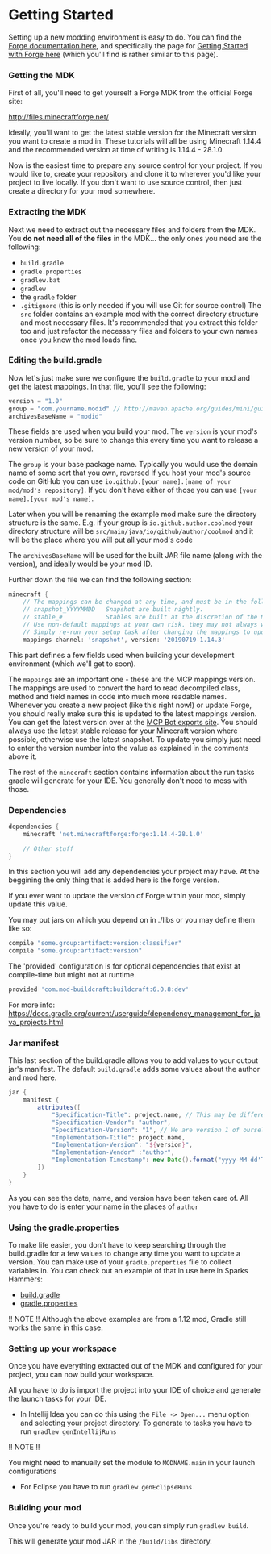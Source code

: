 # Getting Started

Setting up a new modding environment is easy to do. You can find the
[Forge documentation here](https://mcforge.readthedocs.io/en/latest/), and specifically the page for
[Getting Started with Forge here](https://mcforge.readthedocs.io/en/latest/gettingstarted/)
(which you'll find is rather similar to this page).

### Getting the MDK

First of all, you'll need to get yourself a Forge MDK from the official Forge site:

http://files.minecraftforge.net/

Ideally, you'll want to get the latest stable version for the Minecraft version you want to create a mod in. These
tutorials will all be using Minecraft 1.14.4 and the recommended version at time of writing is 1.14.4 - 28.1.0.

Now is the easiest time to prepare any source control for your project. If you would like to, create your repository
and clone it to wherever you'd like your project to live locally. If you don't want to use source control, then just
create a directory for your mod somewhere.

### Extracting the MDK

Next we need to extract out the necessary files and folders from the MDK. You **do not need all of the files** in the
MDK... the only ones you need are the following:
* `build.gradle`
* `gradle.properties`
* `gradlew.bat`
* `gradlew`
* the `gradle` folder
* `.gitignore` (this is only needed if you will use Git for source control)
The `src` folder contains an example mod with the correct directory structure and most necessary files. It's recommended
that you extract this folder too and just refactor the necessary files and folders to your own names once you know the
mod loads fine.

### Editing the build.gradle

Now let's just make sure we configure the `build.gradle` to your mod and get the latest mappings. In that file, you'll
see the following:
```groovy
version = "1.0"
group = "com.yourname.modid" // http://maven.apache.org/guides/mini/guide-naming-conventions.html
archivesBaseName = "modid"
```
These fields are used when you build your mod. The `version` is your mod's version number, so be sure to change this
every time you want to release a new version of your mod.

The `group` is your base package name. Typically you would use the domain name of some sort that you own, reversed
If you host your mod's source code on GitHub you can use `io.github.[your name].[name of your mod/mod's repository]`.
If you don't have either of those you can use `[your name].[your mod's name]`.

Later when you will be renaming the example mod make sure the directory structure is the same.
E.g. if your group is `io.github.author.coolmod` your directory structure will be
`src/main/java/io/github/author/coolmod` and it will be the place where you will put all your mod's code

The `archivesBaseName` will be used for the built JAR file name (along with the version), and ideally would be your mod
ID.

Further down the file we can find the following section:
```groovy
minecraft {
    // The mappings can be changed at any time, and must be in the following format.
    // snapshot_YYYYMMDD   Snapshot are built nightly.
    // stable_#            Stables are built at the discretion of the MCP team.
    // Use non-default mappings at your own risk. they may not always work.
    // Simply re-run your setup task after changing the mappings to update your workspace.
    mappings channel: 'snapshot', version: '20190719-1.14.3'
```
This part defines a few fields used when building your development environment (which we'll get to soon). 

The `mappings` are an important one - these are the MCP mappings version. The mappings are used to convert the hard to
read decompiled class, method and field names in code into much more readable names. Whenever you create a new project
(like this right now!) or update Forge, you should really make sure this is updated to the latest mappings version.
You can get the latest version over at the [MCP Bot exports site](http://export.mcpbot.bspk.rs/). You should always use
the latest stable release for your Minecraft version where possible, otherwise use the latest snapshot. To update you
simply just need to enter the version number into the value as explained in the comments above it.

The rest of the `minecraft` section contains information about the run tasks gradle will generate for your IDE. You 
generally don't need to mess with those.

### Dependencies

```groovy
dependencies {
    minecraft 'net.minecraftforge:forge:1.14.4-28.1.0'

    // Other stuff
}
```

In this section you will add any dependencies your project may have.
At the beggining the only thing that is added here is the forge version.

If you ever want to update the version of
Forge within your mod, simply update this value.

You may put jars on which you depend on in ./libs or you may define them like so:
```groovy
compile "some.group:artifact:version:classifier"
compile "some.group:artifact:version"
```

The 'provided' configuration is for optional dependencies that exist at compile-time but might not at runtime.
```groovy
provided 'com.mod-buildcraft:buildcraft:6.0.8:dev'
```

For more info:
https://docs.gradle.org/current/userguide/dependency_management_for_java_projects.html

### Jar manifest
This last section of the build.gradle allows you to add
values to your output jar's manifest. The default
`build.gradle` adds some values about the author and mod here.

```groovy
jar {
    manifest {
        attributes([
            "Specification-Title": project.name, // This may be different by default but you can change it to project.name
            "Specification-Vendor": "author",
            "Specification-Version": "1", // We are version 1 of ourselves
            "Implementation-Title": project.name,
            "Implementation-Version": "${version}",
            "Implementation-Vendor" :"author",
            "Implementation-Timestamp": new Date().format("yyyy-MM-dd'T'HH:mm:ssZ")
        ])
    }
}
```

As you can see the date, name, and version have been taken care of.
All you have to do is enter your name in the places of `author`

### Using the gradle.properties

To make life easier, you don't have to keep searching through the build.gradle for a few values to change any time you
want to update a version. You can make use of your `gradle.properties` file to collect variables in. You can check out
an example of that in use here in Sparks Hammers:
* [build.gradle](https://github.com/thebrightspark/SparksHammers/blob/1.12/build.gradle)
* [gradle.properties](https://github.com/thebrightspark/SparksHammers/blob/1.12/gradle.properties)

!! NOTE !!
Although the above examples are from a 1.12 mod, Gradle still works the same in this case.

### Setting up your workspace

Once you have everything extracted out of the MDK and configured for your project, you can now build your workspace.

All you have to do is import the project into your IDE of choice
and generate the launch tasks for your IDE.

* In Intellij Idea you can do this using the `File -> Open...` menu option and selecting your project directory. To generate to tasks you
have to run `gradlew genIntellijRuns`

!! NOTE !!

You might need to manually set the module to `MODNAME.main` in your
launch configurations

* For Eclipse you have to run `gradlew genEclipseRuns`

### Building your mod

Once you're ready to build your mod, you can simply run `gradlew build`.

This will generate your mod JAR in the `/build/libs` directory.
